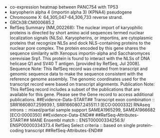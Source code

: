 * co-expression heatmap between PANC754 with TP53
* karyopherin alpha 4 (importin alpha 3) (KPNA4) pseudogene
* Chromosome X: 64,305,047-64,306,733 reverse strand.
* GRCh38:CM000685.2
* RefSeq Summary (NM_002268): The nuclear import of karyophilic proteins is directed by short amino acid sequences termed nuclear localization signals (NLSs). Karyopherins, or importins, are cytoplasmic proteins that recognize NLSs and dock NLS-containing proteins to the nuclear pore complex. The protein encoded by this gene shares the sequence similarity with Xenopus importin-alpha and Saccharomyces cerevisiae Srp1. This protein is found to interact with the NLSs of DNA helicase Q1 and SV40 T antigen. [provided by RefSeq, Jul 2008]. Sequence Note: This RefSeq record was created from transcript and genomic sequence data to make the sequence consistent with the reference genome assembly. The genomic coordinates used for the transcript record were based on transcript alignments. Publication Note: This RefSeq record includes a subset of the publications that are available for this gene. Please see the Gene record to access additional publications. ##Evidence-Data-START## Transcript exon combination :: SRR1660807.259939.1, SRR1660807.245511.1 [ECO:0000332] RNAseq introns :: mixed/partial sample support SAMEA1965299, SAMEA1966682 [ECO:0000350] ##Evidence-Data-END## ##RefSeq-Attributes-START## MANE Ensembl match :: ENST00000334256.9/ ENSP00000334373.4 RefSeq Select criteria :: based on single protein-coding transcript ##RefSeq-Attributes-END##

